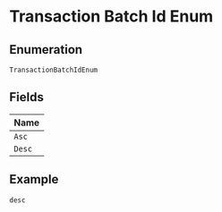 
# Transaction Batch Id Enum

## Enumeration

`TransactionBatchIdEnum`

## Fields

| Name |
|  --- |
| `Asc` |
| `Desc` |

## Example

```
desc
```

